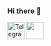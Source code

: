 ### Hi there 🦊
<a href="https://t.me/qwemmmm">
  <img align="left" alt="Telegram" width="40" src="https://cdn.jsdelivr.net/npm/simple-icons@v3/icons/telegram.svg" />
</a>
<img src='https://user-images.githubusercontent.com/5713670/87202985-820dcb80-c2b6-11ea-9f56-7ec461c497c3.gif' width='40'>
